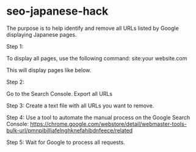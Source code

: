# seo-japanese-hack

The purpose is to help identify and remove all URLs listed by Google displaying Japanese pages.


Step 1:

To display all pages, use the following command:
site:your website.com

This will display pages like below.

Step 2:

Go to the Search Console.
Export all URLs

Step 3:
Create a text file with all URLs you want to remove.

Step 4:
Use a tool to automate the manual process on the Google Search Console:
https://chrome.google.com/webstore/detail/webmaster-tools-bulk-url/pmnpibilljafelnghknefahibdnfeece/related

Step 5:
Wait for Google to process all requests.
